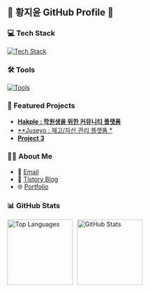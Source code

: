 

## 🌟 황지윤 GitHub Profile 🌟



### 💻 Tech Stack

<a href="https://skillicons.dev">
  <img src="https://skillicons.dev/icons?i=java,spring,mysql,hibernate" alt="Tech Stack">
</a>

### 🛠 Tools

<a href="https://skillicons.dev">
  <img src="https://skillicons.dev/icons?i=docker,aws,idea,gradle,vscode,git,notion" alt="Tools">
</a>

### 📂 Featured Projects

- [**Hakple : 학원생을 위한 커뮤니티 플랫폼**](https://github.com/golden-dobakhe/Hakple.git) 
- [**Juseyo : 재고/자산 관리 플랫폼 *](https://github.com/treejh/JUSEYO.git)
- [**Project 3**](https://github.com/jiyuuuuun/project3)  

### 🧑‍💻 About Me

- 📧 [Email](mailto:hwangjy001@naver.com)  
- 📝 [Tistory Blog](https://jjiyuuuuun.tistory.com)  
- 🌐 [Portfolio](https://www.junocts.site)

### 📊 GitHub Stats

<div style="display: flex; align-items: center; gap: 10px;">
  <!-- Top Languages -->
  <img src="https://github-readme-stats.vercel.app/api/top-langs/?username=jiyuuuuun&layout=compact&bg_color=ffffff&title_color=333333&text_color=666666&icon_color=999999" alt="Top Languages" height="150">
  
  <!-- Contribution Stats -->
  <img src="https://github-readme-stats.vercel.app/api?username=jiyuuuuun&hide=contribs,prs&show_icons=true&theme=graywhite" alt="GitHub Stats" height="150">
</div>
